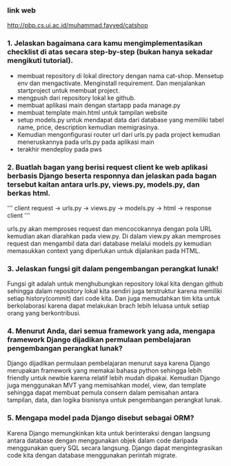 ### link web
http://pbp.cs.ui.ac.id/muhammad.fayyed/catshop

### 1. Jelaskan bagaimana cara kamu mengimplementasikan checklist di atas secara step-by-step (bukan hanya sekadar mengikuti tutorial).

- membuat repository di lokal directory dengan nama cat-shop. Mensetup env dan mengactivate. Menginstall requirement. Dan menjalankan startproject untuk membuat project.
- mengpush dari repository lokal ke github.
- membuat aplikasi main dengan startapp pada manage.py
- membuat template main.html untuk tampilan website
- setup models.py untuk mendapat data dari database yang memiliki tabel name, price, description kemudian memigrasinya.
- Kemudian mengonfigurasi router url dari urls.py pada project kemudian meneruskannya pada urls.py pada aplikasi main
- terakhir mendeploy pada pws

### 2. Buatlah bagan yang berisi request client ke web aplikasi berbasis Django beserta responnya dan jelaskan pada bagan tersebut kaitan antara urls.py, views.py, models.py, dan berkas html.

'''
client request -> urls.py -> views.py -> models.py -> html -> response client
'''

urls.py akan memproses request dan mencocokannya dengan pola URL kemudian akan diarahkan pada view.py. Di dalam view.py akan memproses request dan mengambil data dari database melalui models.py kemudian memasukkan context yang diperlukan untuk dijalankan pada HTML.

### 3. Jelaskan fungsi git dalam pengembangan perangkat lunak!

Fungsi git adalah untuk menghubungkan repository lokal kita dengan github sehingga dalam repository lokal kita sendiri juga terstruktur karena memiliki setiap history(commit) dari code kita. Dan juga memudahkan tim kita untuk berkolaborasi karena dapat melakukan brach lebih leluasa untuk setiap orang yang berkontribusi.

### 4. Menurut Anda, dari semua framework yang ada, mengapa framework Django dijadikan permulaan pembelajaran pengembangan perangkat lunak?

Django dijadikan permulaan pembelajaran menurut saya karena Django merupakan framework yang memakai bahasa python sehingga lebih friendly untuk newbie karena relatif lebih mudah dipakai. Kemudian Django juga menggunakan MVT yang memisahkan model, view, dan template sehingga dapat membuat pemula consern dalam pemisahan antara tampilan, data, dan logika bisnisnya untuk pengembangan perangkat lunak.

### 5. Mengapa model pada Django disebut sebagai ORM?

Karena Django memungkinkan kita untuk berinteraksi dengan langsung antara database dengan menggunakan objek dalam code daripada menggunakan query SQL secara langsung. Django dapat mengintegrasikan code kita dengan database menggunakan perintah migrate.